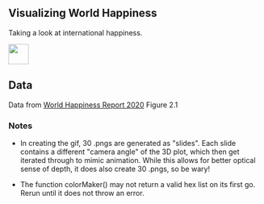 ## Visualizing World Happiness
Taking a look at international happiness.

<img src="animated_scatter.gif" width="40" height="40" />

## Data
Data from [World Happiness Report 2020](https://worldhappiness.report/ed/2020/#read) Figure 2.1

### Notes
* In creating the gif, 30 .pngs are generated as "slides". Each slide contains a different "camera angle" of the 3D plot, which then get iterated through to mimic animation. While this allows for better optical sense of depth, it does also create 30 .pngs, so be wary!

* The function colorMaker() may not return a valid hex list on its first go. Rerun until it does not throw an error.
